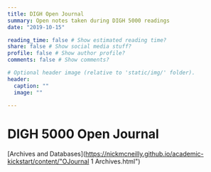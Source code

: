 ```yaml
---
title: DIGH Open Journal
summary: Open notes taken during DIGH 5000 readings
date: "2019-10-15"

reading_time: false # Show estimated reading time?
share: false # Show social media stuff?
profile: false # Show author profile?
comments: false # Show comments?

# Optional header image (relative to 'static/img/' folder).
header:
  caption: ""
  image: ""
 
---  
```

# DIGH 5000 Open Journal 

[Archives and Databases](https://nickmcneilly.github.io/academic-kickstart/content/"OJournal 1 Archives.html")
